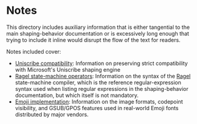 # Notes #

This directory includes auxiliary information that is either
tangential to the main shaping-behavior documentation or is
excessively long enough that trying to include it inline would disrupt
the flow of the text for readers.

Notes included cover:

  - [Uniscribe compatibility](/notes/uniscribe-bug-compatibility.md):
    Information on preserving strict compatibility with Microsoft's
    Uniscribe shaping engine
  - [Ragel state-machine operators](/notes/ragel-machine-notation.md):
    Information on the syntax of the
    [Ragel](http://www.colm.net/open-source/ragel/) state-machine
    compiler, which is the reference regular-expression syntax used
    when listing regular expressions in the shaping-behavior
    documentation, but which itself is not mandatory.
  - [Emoji implementation](/notes/emoji-implementation.md): Information
    on the image formats, codepoint visibility, and GSUB/GPOS features
    used in real-world Emoji fonts distributed by major vendors.
